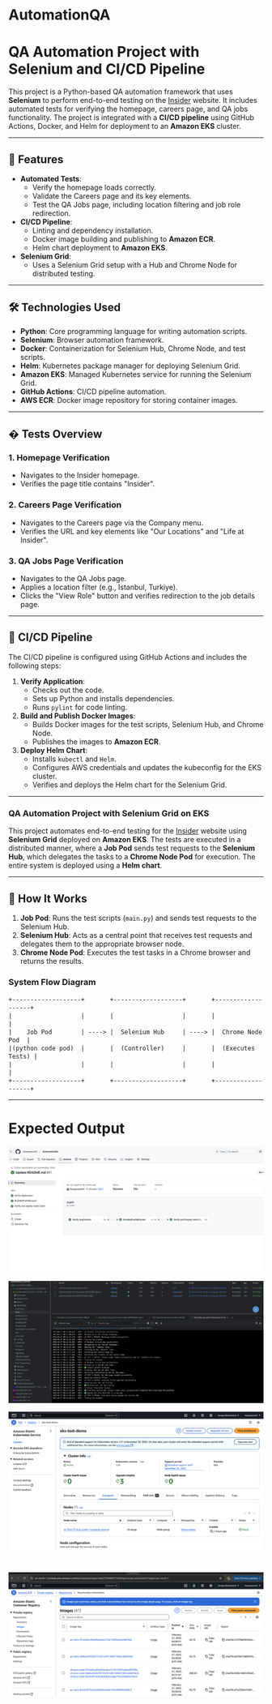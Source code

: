 # AutomationQA

# QA Automation Project with Selenium and CI/CD Pipeline

This project is a Python-based QA automation framework that uses **Selenium** to perform end-to-end testing on the [Insider](https://useinsider.com/) website. It includes automated tests for verifying the homepage, careers page, and QA jobs functionality. The project is integrated with a **CI/CD pipeline** using GitHub Actions, Docker, and Helm for deployment to an **Amazon EKS** cluster.

---
## 🚀 Features
- **Automated Tests**:
  - Verify the homepage loads correctly.
  - Validate the Careers page and its key elements.
  - Test the QA Jobs page, including location filtering and job role redirection.
- **CI/CD Pipeline**:
  - Linting and dependency installation.
  - Docker image building and publishing to **Amazon ECR**.
  - Helm chart deployment to **Amazon EKS**.
- **Selenium Grid**:
  - Uses a Selenium Grid setup with a Hub and Chrome Node for distributed testing.
---
## 🛠️ Technologies Used
- **Python**: Core programming language for writing automation scripts.
- **Selenium**: Browser automation framework.
- **Docker**: Containerization for Selenium Hub, Chrome Node, and test scripts.
- **Helm**: Kubernetes package manager for deploying Selenium Grid.
- **Amazon EKS**: Managed Kubernetes service for running the Selenium Grid.
- **GitHub Actions**: CI/CD pipeline automation.
- **AWS ECR**: Docker image repository for storing container images.
---
## � Tests Overview
### 1. **Homepage Verification**
   - Navigates to the Insider homepage.
   - Verifies the page title contains "Insider".
### 2. **Careers Page Verification**
   - Navigates to the Careers page via the Company menu.
   - Verifies the URL and key elements like "Our Locations" and "Life at Insider".
### 3. **QA Jobs Page Verification**
   - Navigates to the QA Jobs page.
   - Applies a location filter (e.g., Istanbul, Turkiye).
   - Clicks the "View Role" button and verifies redirection to the job details page.
---

## 🚀 CI/CD Pipeline
The CI/CD pipeline is configured using GitHub Actions and includes the following steps:
1. **Verify Application**:
   - Checks out the code.
   - Sets up Python and installs dependencies.
   - Runs `pylint` for code linting.
2. **Build and Publish Docker Images**:
   - Builds Docker images for the test scripts, Selenium Hub, and Chrome Node.
   - Publishes the images to **Amazon ECR**.
3. **Deploy Helm Chart**:
   - Installs `kubectl` and `Helm`.
   - Configures AWS credentials and updates the kubeconfig for the EKS cluster.
   - Verifies and deploys the Helm chart for the Selenium Grid.
---
### QA Automation Project with Selenium Grid on EKS

This project automates end-to-end testing for the [Insider](https://useinsider.com/) website using **Selenium Grid** deployed on **Amazon EKS**. 
The tests are executed in a distributed manner, where a **Job Pod** sends test requests to the **Selenium Hub**, which delegates the tasks to a **Chrome Node Pod** for execution. 
The entire system is deployed using a **Helm chart**.


---
## 🚀 How It Works

1. **Job Pod**: Runs the test scripts (`main.py`) and sends test requests to the Selenium Hub.
2. **Selenium Hub**: Acts as a central point that receives test requests and delegates them to the appropriate browser node.
3. **Chrome Node Pod**: Executes the test tasks in a Chrome browser and returns the results.

### System Flow Diagram

```plaintext
+-------------------+       +-------------------+       +-------------------+
|                   |       |                   |       |                   |
|    Job Pod        | ----> |  Selenium Hub     | ----> |  Chrome Node Pod  |
|(python code pod)  |       |  (Controller)     |       |  (Executes Tests) |
|                   |       |                   |       |                   |
+-------------------+       +-------------------+       +-------------------+
```
---
# Expected Output

![CiCd Pipline](images/pipline.png)

![QA team Test output](images/test-output.png)

![AWS EKS](images/awsEKS.png)

![Container Registry](images/awsECS.png)
=



